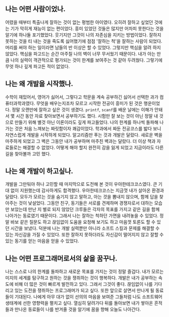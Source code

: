 ## 나는 어떤 사람이었나.

어렸을 때부터 특출나게 잘하는 것이 없는 평범한 아이였다. 오히려 잘하고 싶었던 것에는 기가 막히게 재능이 없는 편이었다. 흥미 있었던 것들은 많지만 어차피 못한다는 것을 알기에 하나둘 포기했었다. 웃기지만 그것이 나의 자존심을 지키는 방법이었다. 잘하지 못하는 것을 티 내는 것을 죽도록 싫어했기에 점점 '잘하는 척'을 잘하는 사람이 되었다. 머리를 써야 하는 일이라면 남들의 반 이상은 할 수 있었다. 그렇지만 핵심을 알려 하지 않았다. 핵심을 파고드는 순간 마주칠 나의 벽이 너무 무서웠기 때문이다. 내가 아는 만큼 나의 실력이 객관적으로 평가되는 것이 한계를 보여주는 것 같아 두려웠다. 그렇기에 무엇 하나 깊게 파고든 적이 없었다.

## 나는 왜 개발을 시작했나.

수학이 재밌어서, 영어가 싫어서, 그렇다고 학문을 계속 공부하긴 싫어서 선택한 과가 컴퓨터과학과였다. 무엇을 배우는지조차 모르고 시작한 전공이 흥미가 된 것은 행운이었다. 정말 오랜만에 잘하고 싶은 것이 생겼다. `printf`, `scanf`를 배운 날에는 이해가 안돼서 몇 시간 동안 자료 찾아보면서 공부하기도 했다. 시험만 잘 보는 것이 아닌 정말 내 것으로 만들기 위해 별것 아닌 이론이라도 깊게 파고들었다. 나의 한계를 하나씩 돌파해 나가는 것은 처음 느껴보는 짜릿함이자 쾌감이었다. 학과에서 짜둔 전공코스를 밟다 보니 자연스럽게 개발을 시작하게 되었다. 알고리즘만 푸는 것과 개발은 달랐다. 새로운 벽을 마주하게 되었고 그 벽은 그동안 내가 공부하며 마주친 벽과는 달랐다. 더 이상 책과 자료들로는 해결할 수 없었다. 어떻게 해야 할지 완전히 감을 잃게 되었고 지금이라도 다른 길을 찾아볼까 고민 했다.

## 나는 왜 개발이 하고싶나.

개발을 그만둬야 하나 고민할 때 마지막으로 도전해 본 것이 우아한테크코스였다. 큰 기대 없이 지원했는데 감사하게도 합격했다. 우아한테크코스는 지금껏 내가 살아온 환경과 달랐다. 모두가 모르는 것을 숨기지 않고 말하고, 아는 것을 뽐내지 않으며, 함께 답을 찾아주는 것이 낯설었다. 그동안 친구, 동기들은 서로를 견제하며 경쟁자로서 대하는 모습만 보았는데 만난 지 별로 되지 않았던 크루들은 각자의 목표를 가지고 같은 길을 함께 나아가는 동료였기 때문이다. 그래서 나는 잘하는 척하던 가면을 내려놓을 수 있었다. 정말 바보 같은 질문도 하고 끊임없이 도움을 요청해 보기도 하고 마음껏 토론도 할 수 있던 시간을 보냈다. 덕분에 나는 개발 실력뿐만 아니라 소프트 스킬과 문제를 해결할 수 있는 자신감을 가질 수 있었다. 또한 잘하지 못하더라도 자신감이 떨어지지 않고 잘할 수 있는 동기를 얻는 마음을 얻을 수 있었다.

## 나는 어떤 프로그래머로서의 삶을 꿈꾸나.

나는 스스로 나의 한계를 돌파하고 새로운 목표를 가지는 것이 정말 즐겁다. 내가 모르는 미지의 세계를 탐구하고 원하는 것을 쟁취하는 것이 행복하다. 개발은 내가 공부하는 속도에 비해 더 많은 것이 빠르게 발전하고 있다. 그래서 그것이 좋다. 끊임없이 나를 기다리고 있는 도전을 쟁취하는 프로그래머가 되고 싶다. 또한 앞으로 살면서 만나게 될 동료들이 기대된다. 나에게 아무 대가 없이 선의의 마음을 보여준 그들처럼 나도 소프트웨어 생태계에 선한 영향력을 펼치고 싶다. 열심히 달려가다 뒤를 돌아보면 내가 쌓아온 흔적들과 만나온 동료들이 나를 반겨줄 것을 알기에 꿈을 향해 오늘도 나아간다.
